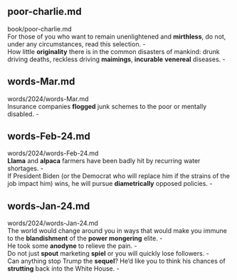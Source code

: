 ## poor-charlie.md ##  
book/poor-charlie.md  
For those of you who want to remain unenlightened and **mirthless**, do not, under any circumstances, read this selection. -  
How little **originality** there is in the common disasters of mankind: drunk driving deaths, reckless driving **maimings**, **incurable** **venereal** diseases. -  

## words-Mar.md ##  
words/2024/words-Mar.md  
Insurance companies **flogged** junk schemes to the poor or mentally disabled. -  

## words-Feb-24.md ##  
words/2024/words-Feb-24.md  
**Llama** and **alpaca** farmers have been badly hit by recurring water shortages. -  
If President Biden (or the Democrat who will replace him if the strains of the job impact him) wins, he will pursue **diametrically** opposed policies. -  

## words-Jan-24.md ##  
words/2024/words-Jan-24.md  
The world would change around you in ways that would make you immune to the **blandishment** of the **power mongering** elite. -  
He took some **anodyne** to relieve the pain. -  
Do not just **spout** marketing **spiel** or you will quickly lose followers. -  
Can anything stop Trump the **sequel**? He’d like you to think his chances of **strutting** back into the White House. -  
